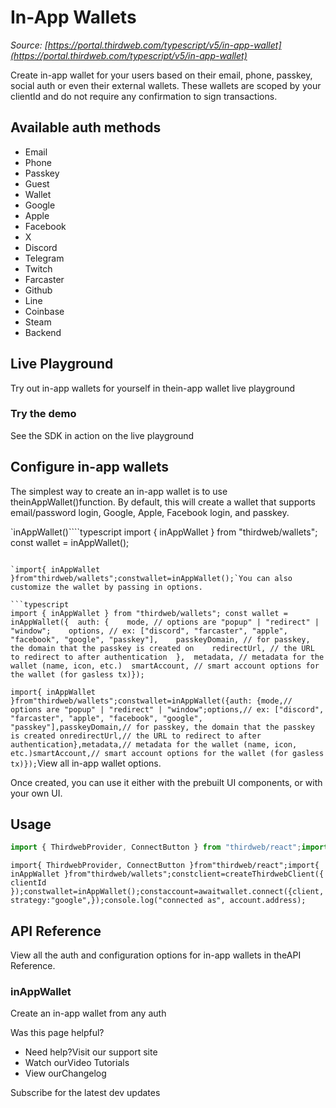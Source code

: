 # In-App Wallets

*Source: [https://portal.thirdweb.com/typescript/v5/in-app-wallet](https://portal.thirdweb.com/typescript/v5/in-app-wallet)*

Create in-app wallet for your users based on their email, phone, passkey, social auth or even their external wallets. These wallets are scoped by your clientId and do not require any confirmation to sign transactions.

## Available auth methods

* Email
* Phone
* Passkey
* Guest
* Wallet
* Google
* Apple
* Facebook
* X
* Discord
* Telegram
* Twitch
* Farcaster
* Github
* Line
* Coinbase
* Steam
* Backend

## Live Playground

Try out in-app wallets for yourself in thein-app wallet live playground

### Try the demo

See the SDK in action on the live playground

## Configure in-app wallets

The simplest way to create an in-app wallet is to use theinAppWallet()function. By default, this will create a wallet that supports email/password login, Google, Apple, Facebook login, and passkey.

`inAppWallet()````typescript
import { inAppWallet } from "thirdweb/wallets"; const wallet = inAppWallet();
```

`import{ inAppWallet }from"thirdweb/wallets";constwallet=inAppWallet();`You can also customize the wallet by passing in options.

```typescript
import { inAppWallet } from "thirdweb/wallets"; const wallet = inAppWallet({  auth: {    mode, // options are "popup" | "redirect" | "window";    options, // ex: ["discord", "farcaster", "apple", "facebook", "google", "passkey"],    passkeyDomain, // for passkey, the domain that the passkey is created on    redirectUrl, // the URL to redirect to after authentication  },  metadata, // metadata for the wallet (name, icon, etc.)  smartAccount, // smart account options for the wallet (for gasless tx)});
```

`import{ inAppWallet }from"thirdweb/wallets";constwallet=inAppWallet({auth: {mode,// options are "popup" | "redirect" | "window";options,// ex: ["discord", "farcaster", "apple", "facebook", "google", "passkey"],passkeyDomain,// for passkey, the domain that the passkey is created onredirectUrl,// the URL to redirect to after authentication},metadata,// metadata for the wallet (name, icon, etc.)smartAccount,// smart account options for the wallet (for gasless tx)});`View all in-app wallet options.

Once created, you can use it either with the prebuilt UI components, or with your own UI.

## Usage

```typescript
import { ThirdwebProvider, ConnectButton } from "thirdweb/react";import { inAppWallet } from "thirdweb/wallets"; const client = createThirdwebClient({ clientId });const wallet = inAppWallet(); const account = await wallet.connect({  client,  strategy: "google",}); console.log("connected as", account.address);
```

`import{ ThirdwebProvider, ConnectButton }from"thirdweb/react";import{ inAppWallet }from"thirdweb/wallets";constclient=createThirdwebClient({ clientId });constwallet=inAppWallet();constaccount=awaitwallet.connect({client,strategy:"google",});console.log("connected as", account.address);`
## API Reference

View all the auth and configuration options for in-app wallets in theAPI Reference.

### inAppWallet

Create an in-app wallet from any auth

Was this page helpful?

* Need help?Visit our support site
* Watch ourVideo Tutorials
* View ourChangelog

Subscribe for the latest dev updates

